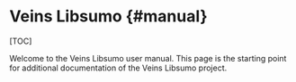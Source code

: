# Veins Libsumo {#manual}

[TOC]

Welcome to the Veins Libsumo user manual.
This page is the starting point for additional documentation of the Veins Libsumo project.

